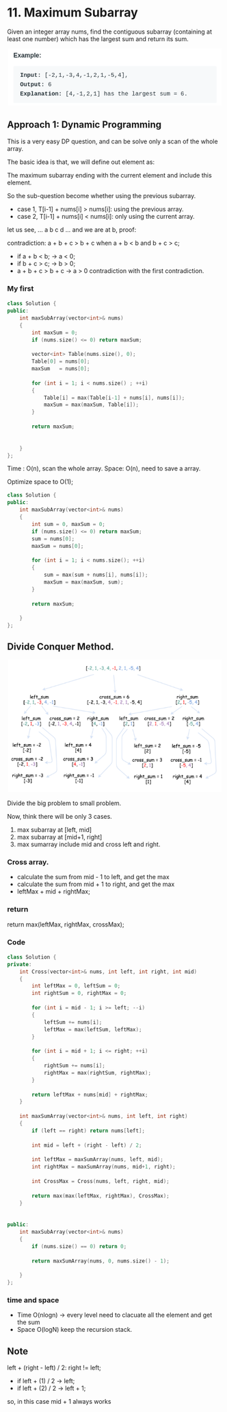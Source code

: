 # 11. Maximum Subarray

Given an integer array nums, find the contiguous subarray (containing at least one number) which has the largest sum and return its sum.

<p align = "center">   <img width = "500" src = "images/11_ Maximum_Subarray_2020-01-06-13-39-32.png "> </p>

## Approach 1: Dynamic Programming

This is a very easy DP question, and can be solve only a scan of the whole array. 

The basic idea is that, we will define out element as: 

The maximum subarray ending with the current element and include this element.

So the sub-question become whether using the previous subarray. 
- case 1, T[i-1] + nums[i] > nums[i]: using the previous array. 
- case 2, T[i-1] + nums[i] < nums[i]: only using the current array. 

let us see, ... a b c d ... and we are at b, 
proof: 

contradiction: a + b + c > b + c when a + b < b and b + c > c; 

- if a + b < b; -> a < 0; 
- if b + c > c; -> b > 0; 
- a + b + c > b + c -> a > 0 contradiction with the first contradiction. 

### My first

```cpp
class Solution {
public:
    int maxSubArray(vector<int>& nums) 
    {
        int maxSum = 0; 
        if (nums.size() <= 0) return maxSum; 
        
        vector<int> Table(nums.size(), 0);
        Table[0] = nums[0]; 
        maxSum   = nums[0]; 
        
        for (int i = 1; i < nums.size() ; ++i)
        {
            Table[i] = max(Table[i-1] + nums[i], nums[i]); 
            maxSum = max(maxSum, Table[i]); 
        }
        
        return maxSum; 
        
        
    }
};
```

Time : O(n), scan the whole array. 
Space: O(n), need to save a array. 

Optimize space to O(1); 

```cpp
class Solution {
public:
    int maxSubArray(vector<int>& nums) 
    {
        int sum = 0, maxSum = 0; 
        if (nums.size() <= 0) return maxSum; 
        sum = nums[0];
        maxSum = nums[0]; 
        
        for (int i = 1; i < nums.size(); ++i)
        {
            sum = max(sum + nums[i], nums[i]); 
            maxSum = max(maxSum, sum); 
        }
        
        return maxSum; 
        
    }
};
```

## Divide Conquer Method. 

<p align = "center">   <img width = "500" src = "images/11_ Maximum_Subarray_2020-01-06-13-55-34.png "> </p>

Divide the big problem to small problem.

Now, think there will be only 3 cases. 
1. max subarray at [left, mid]
2. max subarray at [mid+1, right]
3. max sumarray include mid and cross left and right. 

### Cross array. 

- calculate the sum from mid - 1 to left, and get the max
- calculate the sum from mid + 1 to right, and get the max
- leftMax + mid + rightMax; 

### return

return max(leftMax, rightMax, crossMax); 

### Code

```cpp
class Solution {
private: 
    int Cross(vector<int>& nums, int left, int right, int mid)
    {
        int leftMax = 0, leftSum = 0;
        int rightSum = 0, rightMax = 0; 
        
        for (int i = mid - 1; i >= left; --i)
        {
            leftSum += nums[i];
            leftMax = max(leftSum, leftMax); 
        }
        
        for (int i = mid + 1; i <= right; ++i)
        {
            rightSum += nums[i];
            rightMax = max(rightSum, rightMax); 
        }
        
        return leftMax + nums[mid] + rightMax; 
    }
    
    int maxSumArray(vector<int>& nums, int left, int right)
    {
        if (left == right) return nums[left]; 
        
        int mid = left + (right - left) / 2; 
        
        int leftMax = maxSumArray(nums, left, mid); 
        int rightMax = maxSumArray(nums, mid+1, right); 
        
        int CrossMax = Cross(nums, left, right, mid); 
        
        return max(max(leftMax, rightMax), CrossMax); 
    }
    
    
public:
    int maxSubArray(vector<int>& nums) 
    {
        if (nums.size() == 0) return 0; 
        
        return maxSumArray(nums, 0, nums.size() - 1); 
        
    }
};
```

### time and space
- Time O(nlogn) -> every level need to clacuate all the element and get the sum
- Space O(logN) keep the recursion stack. 

## Note

left + (right - left) / 2: 
right != left; 

- if left + (1) / 2 -> left; 
- if left + (2) / 2 -> left + 1; 

so, in this case mid + 1 always works

